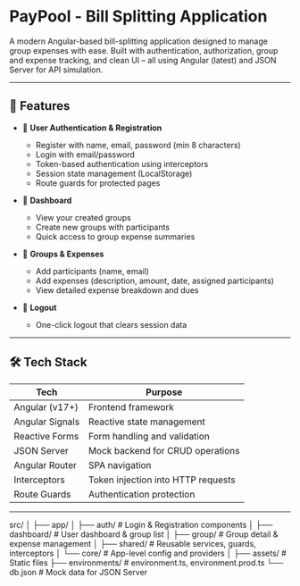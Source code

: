 # PayPool - Bill Splitting Application

A modern Angular-based bill-splitting application designed to manage group expenses with ease. Built with authentication, authorization, group and expense tracking, and clean UI – all using Angular (latest) and JSON Server for API simulation.

---

## 📌 Features

- 🔐 **User Authentication & Registration**
  - Register with name, email, password (min 8 characters)
  - Login with email/password
  - Token-based authentication using interceptors
  - Session state management (LocalStorage)
  - Route guards for protected pages

- 🧾 **Dashboard**
  - View your created groups
  - Create new groups with participants
  - Quick access to group expense summaries

- 👥 **Groups & Expenses**
  - Add participants (name, email)
  - Add expenses (description, amount, date, assigned participants)
  - View detailed expense breakdown and dues

- 🚪 **Logout**
  - One-click logout that clears session data

---

## 🛠️ Tech Stack

| Tech             | Purpose                              |
|------------------|---------------------------------------|
| Angular (v17+)   | Frontend framework                    |
| Angular Signals  | Reactive state management             |
| Reactive Forms   | Form handling and validation          |
| JSON Server      | Mock backend for CRUD operations      |
| Angular Router   | SPA navigation                        |
| Interceptors     | Token injection into HTTP requests    |
| Route Guards     | Authentication protection             |

---



src/
│
├── app/
│ ├── auth/ # Login & Registration components
│ ├── dashboard/ # User dashboard & group list
│ ├── group/ # Group detail & expense management
│ ├── shared/ # Reusable services, guards, interceptors
│ └── core/ # App-level config and providers
│
├── assets/ # Static files
├── environments/ # environment.ts, environment.prod.ts
└── db.json # Mock data for JSON Server